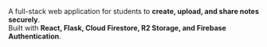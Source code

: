 A full-stack web application for students to **create, upload, and share notes securely**.  
Built with **React, Flask, Cloud Firestore, R2 Storage, and Firebase Authentication**.
